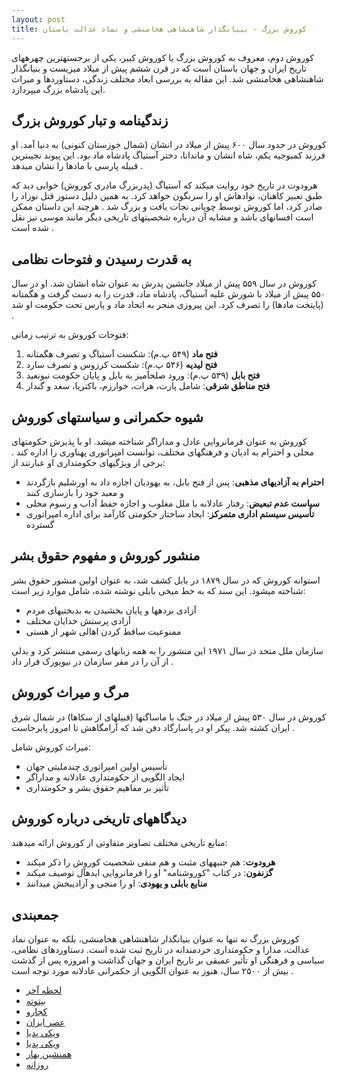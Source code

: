 ```yaml
---
layout: post
title: کوروش بزرگ - بنیانگذار شاهنشاهی هخامنشی و نماد عدالت باستان
---
```


کوروش دوم، معروف به کوروش بزرگ یا کوروش کبیر، یکی از برجستهترین چهرههای تاریخ ایران و جهان باستان است که در قرن ششم پیش از میلاد میزیست و بنیانگذار شاهنشاهی هخامنشی شد. این مقاله به بررسی ابعاد مختلف زندگی، دستاوردها و میراث این پادشاه بزرگ میپردازد.

## زندگینامه و تبار کوروش بزرگ

کوروش در حدود سال ۶۰۰ پیش از میلاد در انشان (شمال خوزستان کنونی) به دنیا آمد. او فرزند کمبوجیه یکم، شاه انشان و ماندانا، دختر آستیاگ پادشاه ماد بود. این پیوند نجیبترین قبیله پارسی با مادها را نشان میدهد .

هرودوت در تاریخ خود روایت میکند که آستیاگ (پدربزرگ مادری کوروش) خوابی دید که طبق تعبیر کاهنان، نوادهاش او را سرنگون خواهد کرد. به همین دلیل دستور قتل نوزاد را صادر کرد، اما کوروش توسط چوپانی نجات یافت و بزرگ شد . هرچند این داستان ممکن است افسانهای باشد و مشابه آن درباره شخصیتهای تاریخی دیگر مانند موسی نیز نقل شده است .

## به قدرت رسیدن و فتوحات نظامی

کوروش در سال ۵۵۹ پیش از میلاد جانشین پدرش به عنوان شاه انشان شد. او در سال ۵۵۰ پیش از میلاد با شورش علیه آستیاگ، پادشاه ماد، قدرت را به دست گرفت و هگمتانه (پایتخت مادها) را تصرف کرد. این پیروزی منجر به اتحاد ماد و پارس تحت حکومت او شد .

فتوحات کوروش به ترتیب زمانی:

1. **فتح ماد** (۵۴۹ پ.م): شکست آستیاگ و تصرف هگمتانه
2. **فتح لیدیه** (۵۴۶ پ.م): شکست کرزوس و تصرف سارد
3. **فتح بابل** (۵۳۹ پ.م): ورود صلحآمیز به بابل و پایان حکومت نبونعید
4. **فتح مناطق شرقی**: شامل پارت، هرات، خوارزم، باکتریا، سغد و گندار 

## شیوه حکمرانی و سیاستهای کوروش

کوروش به عنوان فرمانروایی عادل و مداراگر شناخته میشد. او با پذیرش حکومتهای محلی و احترام به ادیان و فرهنگهای مختلف، توانست امپراتوری پهناوری را اداره کند . برخی از ویژگیهای حکومتداری او عبارتند از:

- **احترام به آزادیهای مذهبی**: پس از فتح بابل، به یهودیان اجازه داد به اورشلیم بازگردند و معبد خود را بازسازی کنند 
- **سیاست عدم تبعیض**: رفتار عادلانه با ملل مغلوب و اجازه حفظ آداب و رسوم محلی 
- **تأسیس سیستم اداری متمرکز**: ایجاد ساختار حکومتی کارآمد برای اداره امپراتوری گسترده 

## منشور کوروش و مفهوم حقوق بشر

استوانه کوروش که در سال ۱۸۷۹ در بابل کشف شد، به عنوان اولین منشور حقوق بشر شناخته میشود. این سند که به خط میخی بابلی نوشته شده، شامل موارد زیر است:

- آزادی بردهها و پایان بخشیدن به بدبختیهای مردم
- آزادی پرستش خدایان مختلف
- ممنوعیت ساقط کردن اهالی شهر از هستی 

سازمان ملل متحد در سال ۱۹۷۱ این منشور را به همه زبانهای رسمی منتشر کرد و بدلی از آن را در مقر سازمان در نیویورک قرار داد .

## مرگ و میراث کوروش

کوروش در سال ۵۳۰ پیش از میلاد در جنگ با ماساگتها (قبیلهای از سکاها) در شمال شرق ایران کشته شد. پیکر او در پاسارگاد دفن شد که آرامگاهش تا امروز پابرجاست .

میراث کوروش شامل:

- تأسیس اولین امپراتوری چندملیتی جهان
- ایجاد الگویی از حکومتداری عادلانه و مداراگر
- تأثیر بر مفاهیم حقوق بشر و حکومتداری 

## دیدگاههای تاریخی درباره کوروش

منابع تاریخی مختلف تصاویر متفاوتی از کوروش ارائه میدهند:

- **هرودوت**: هم جنبههای مثبت و هم منفی شخصیت کوروش را ذکر میکند 
- **گزنفون**: در کتاب "کوروشنامه" او را فرمانروایی ایدهآل توصیف میکند 
- **منابع بابلی و یهودی**: او را منجی و آزادیبخش میدانند 

## جمعبندی

کوروش بزرگ نه تنها به عنوان بنیانگذار شاهنشاهی هخامنشی، بلکه به عنوان نماد عدالت، مدارا و حکومتداری خردمندانه در تاریخ ثبت شده است. دستاوردهای نظامی، سیاسی و فرهنگی او تأثیر عمیقی بر تاریخ ایران و جهان گذاشت و امروزه پس از گذشت بیش از ۲۵۰۰ سال، هنوز به عنوان الگویی از حکمرانی عادلانه مورد توجه است .

- [لحظه آخر](https://lahzeakhar.com/Useful-information-Tourist-content/6400-%DA%A9%D9%88%D8%B1%D9%88%D8%B4-%DA%A9%D8%A8%DB%8C%D8%B1)
- [بیتوته](https://www.beytoote.com/art/negah-gozashte/cyrus3-great-kurosh.html?m=1)
- [کجارو](https://www.kojaro.com/figures/191893-cyrus-persian-king/)
- [عصر ایران](https://www.asriran.com/fa/news/1009187/%D9%86%DA%AF%D8%A7%D9%87%DB%8C-%D8%AF%D9%82%DB%8C%D9%82%E2%80%8C%D8%AA%D8%B1-%D8%A8%D9%87-%D8%B2%D9%86%D8%AF%DA%AF%DB%8C-%D9%88-%D8%B4%D8%AE%D8%B5%DB%8C%D8%AA-%DA%A9%D9%88%D8%B1%D9%88%D8%B4-%DA%A9%D8%A8%DB%8C%D8%B1-%D9%81%D8%B1%D9%85%D8%A7%D9%86%D8%B1%D9%88%D8%A7%DB%8C%DB%8C-%D8%AF%D9%85%D9%88%DA%A9%D8%B1%D8%A7%D8%AA-%DB%8C%D8%A7-%D9%BE%D8%A7%D8%AF%D8%B4%D8%A7%D9%87%DB%8C-%D9%85%D8%B7%D9%84%D9%82%E2%80%8C%DA%AF%D8%B1%D8%A7)
- [ویکی پدیا](https://fa.m.wikipedia.org/wiki/%DA%A9%D9%88%D8%B1%D9%88%D8%B4_%D8%A8%D8%B2%D8%B1%DA%AF)
- [ویکی پدیا](https://fa.m.wikipedia.org/wiki/%D8%AF%D8%B1%DA%AF%D8%A7%D9%87:%DA%A9%D9%88%D8%B1%D9%88%D8%B4_%D8%A8%D8%B2%D8%B1%DA%AF)
- [همنشین بهار](http://hamneshinbahar.net/article.php?text_id=817)
- [روزانه](https://roozaneh.net/news/essay/%D8%A7%D9%86%D8%B4%D8%A7-%D8%AF%D8%B1%D8%A8%D8%A7%D8%B1%D9%87-%DA%A9%D9%88%D8%B1%D9%88%D8%B4-%D8%A8%D8%B2%D8%B1%DA%AF/)
